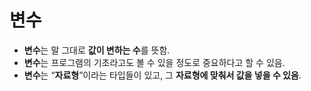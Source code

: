 # 변수
- **변수**는 말 그대로 **값이 변하는 수**를 뜻함.
- **변수**는 프로그램의 기초라고도 볼 수 있을 정도로 중요하다고 할 수 있음.
- **변수**는 “**자료형**”이라는 타입들이 있고, 그 **자료형에 맞춰서 값을 넣을 수 있음**.
